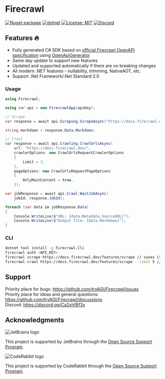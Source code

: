 # Firecrawl

[![Nuget package](https://img.shields.io/nuget/vpre/Firecrawl)](https://www.nuget.org/packages/Firecrawl/)
[![dotnet](https://github.com/tryAGI/Firecrawl/actions/workflows/dotnet.yml/badge.svg?branch=main)](https://github.com/tryAGI/Firecrawl/actions/workflows/dotnet.yml)
[![License: MIT](https://img.shields.io/github/license/tryAGI/Firecrawl)](https://github.com/tryAGI/Firecrawl/blob/main/LICENSE.txt)
[![Discord](https://img.shields.io/discord/1115206893015662663?label=Discord&logo=discord&logoColor=white&color=d82679)](https://discord.gg/Ca2xhfBf3v)

## Features 🔥
- Fully generated C# SDK based on [official Firecrawl OpenAPI specification](https://raw.githubusercontent.com/Firecrawl/assemblyai-api-spec/main/openapi.yml) using [OpenApiGenerator](https://github.com/HavenDV/OpenApiGenerator)
- Same day update to support new features
- Updated and supported automatically if there are no breaking changes
- All modern .NET features - nullability, trimming, NativeAOT, etc.
- Support .Net Framework/.Net Standard 2.0

### Usage
```csharp
using Firecrawl;

using var api = new FirecrawlApp(apiKey);

// Scrape
var response = await api.Scraping.ScrapeAsync("https://docs.firecrawl.dev/features/scrape");

string markdown = response.Data.Markdown;

// Crawl
var response = await api.Crawling.CrawlUrlsAsync(
    url: "https://docs.firecrawl.dev/",
    crawlerOptions: new CrawlUrlsRequestCrawlerOptions
    {
        Limit = 3,
    },
    pageOptions: new CrawlUrlsRequestPageOptions
    {
        OnlyMainContent = true,
    });

var jobResponse = await api.Crawl.WaitJobAsync(
    jobId: response.JobId);

foreach (var data in jobResponse.Data)
{
    Console.WriteLine($"URL: {data.Metadata.SourceURL}");
    Console.WriteLine($"Output file: {data.Markdown}");
}
```

### CLI
```bash
dotnet tool install -g Firecrawl.Cli
firecrawl auth <API_KEY>
firecrawl scrape https://docs.firecrawl.dev/features/scrape // saves it to output.md
firecrawl crawl https://docs.firecrawl.dev/features/scrape --limit 5 // saves all .md files to docs.firecrawl.dev folder
```

## Support

Priority place for bugs: https://github.com/tryAGI/Firecrawl/issues  
Priority place for ideas and general questions: https://github.com/tryAGI/Firecrawl/discussions  
Discord: https://discord.gg/Ca2xhfBf3v  

## Acknowledgments

![JetBrains logo](https://resources.jetbrains.com/storage/products/company/brand/logos/jetbrains.png)

This project is supported by JetBrains through the [Open Source Support Program](https://jb.gg/OpenSourceSupport).

![CodeRabbit logo](https://opengraph.githubassets.com/1c51002d7d0bbe0c4fd72ff8f2e58192702f73a7037102f77e4dbb98ac00ea8f/marketplace/coderabbitai)

This project is supported by CodeRabbit through the [Open Source Support Program](https://github.com/marketplace/coderabbitai).